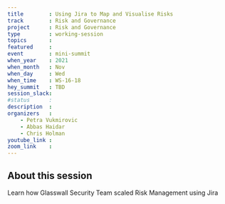 ```yaml
---
title        : Using Jira to Map and Visualise Risks
track        : Risk and Governance
project      : Risk and Governance
type         : working-session
topics       :
featured     :
event        : mini-summit
when_year    : 2021
when_month   : Nov
when_day     : Wed
when_time    : WS-16-18
hey_summit   : TBD
session_slack:
#status      : 
description  :
organizers   :
    - Petra Vukmirovic
    - Abbas Haidar
    - Chris Holman    
youtube_link : 
zoom_link    : 
---
```


## About this session
Learn how Glasswall Security Team scaled Risk Management using Jira